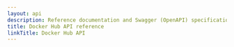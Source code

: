 ```yaml
---
layout: api
description: Reference documentation and Swagger (OpenAPI) specification for the Docker Hub API.
title: Docker Hub API reference
linkTitle: Docker Hub API
---
```

